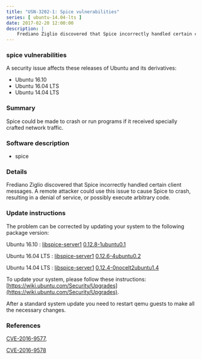 ```yaml
---
title: "USN-3202-1: Spice vulnerabilities"
series: [ ubuntu-14.04-lts ]
date: 2017-02-20 12:00:00
description: |
    Frediano Ziglio discovered that Spice incorrectly handled certain client messages. A remote attacker could use this issue to cause Spice to crash, resulting in a denial of service, or possibly execute arbitrary code. 
--- 
```

 
### spice vulnerabilities

A security issue affects these releases of Ubuntu and its derivatives:

* Ubuntu 16.10
* Ubuntu 16.04 LTS
* Ubuntu 14.04 LTS

### Summary

Spice could be made to crash or run programs if it received specially crafted network traffic.

### Software description

* spice 

### Details

Frediano Ziglio discovered that Spice incorrectly handled certain client messages. A remote attacker could use this issue to cause Spice to crash, resulting in a denial of service, or possibly execute arbitrary code. 

### Update instructions

The problem can be corrected by updating your system to the following package version:

Ubuntu 16.10
 : [libspice-server1](https://launchpad.net/ubuntu/+source/spice) <span> [0.12.8-1ubuntu0.1](https://launchpad.net/ubuntu/+source/spice/0.12.8-1ubuntu0.1) </span> 

Ubuntu 16.04 LTS
 : [libspice-server1](https://launchpad.net/ubuntu/+source/spice) <span> [0.12.6-4ubuntu0.2](https://launchpad.net/ubuntu/+source/spice/0.12.6-4ubuntu0.2) </span> 

Ubuntu 14.04 LTS
 : [libspice-server1](https://launchpad.net/ubuntu/+source/spice) <span> [0.12.4-0nocelt2ubuntu1.4](https://launchpad.net/ubuntu/+source/spice/0.12.4-0nocelt2ubuntu1.4) </span> 

To update your system, please follow these instructions: [https://wiki.ubuntu.com/Security/Upgrades](https://wiki.ubuntu.com/Security/Upgrades).

After a standard system update you need to restart qemu guests to make all the necessary changes. 

### References

 [CVE-2016-9577](http://people.ubuntu.com/~ubuntu-security/cve/CVE-2016-9577), 

 [CVE-2016-9578](http://people.ubuntu.com/~ubuntu-security/cve/CVE-2016-9578)
 
